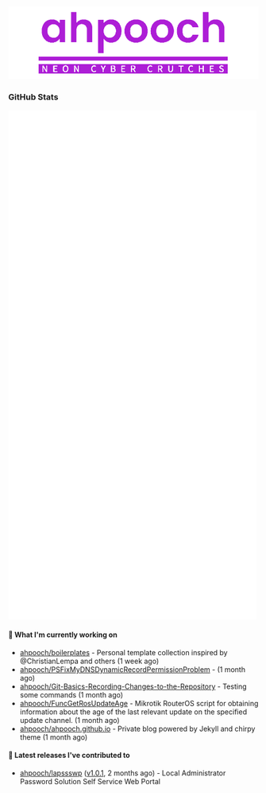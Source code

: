 <p align="center"><img src="https://raw.githubusercontent.com/ahpooch/ahpooch/main/ahpooch_logo_purple.png" />

### GitHub Stats
<p align="left"><img src="https://raw.githubusercontent.com/ahpooch/ahpooch/main/github-metrics.svg" /></p>

#### 👷 What I'm currently working on

- [ahpooch/boilerplates](https://github.com/ahpooch/boilerplates) - Personal template collection inspired by @ChristianLempa and others (1 week ago)
- [ahpooch/PSFixMyDNSDynamicRecordPermissionProblem](https://github.com/ahpooch/PSFixMyDNSDynamicRecordPermissionProblem) -  (1 month ago)
- [ahpooch/Git-Basics-Recording-Changes-to-the-Repository](https://github.com/ahpooch/Git-Basics-Recording-Changes-to-the-Repository) - Testing some commands (1 month ago)
- [ahpooch/FuncGetRosUpdateAge](https://github.com/ahpooch/FuncGetRosUpdateAge) - Mikrotik RouterOS script for obtaining information about the age of the last relevant update on the specified update channel. (1 month ago)
- [ahpooch/ahpooch.github.io](https://github.com/ahpooch/ahpooch.github.io) - Private blog powered by Jekyll and chirpy theme (1 month ago)

#### 🚀 Latest releases I've contributed to

- [ahpooch/lapssswp](https://github.com/ahpooch/lapssswp) ([v1.0.1](https://github.com/ahpooch/lapssswp/releases/tag/v1.0.1), 2 months ago) - Local Administrator Password Solution Self Service Web Portal
